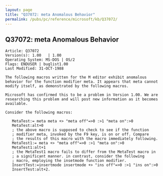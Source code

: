```yaml
---
layout: page
title: "Q37072: meta Anomalous Behavior"
permalink: /pubs/pc/reference/microsoft/kb/Q37072/
---
```


## Q37072: meta Anomalous Behavior

	Article: Q37072
	Version(s): 1.00   | 1.00
	Operating System: MS-DOS | OS/2
	Flags: ENDUSER | buglist1.00
	Last Modified: 31-OCT-1988
	
	The following macros written for the M editor exhibit anomalous
	behavior for the function modifier meta. It appears that meta cannot
	modify itself, as demonstrated by the following macros.
	
	Microsoft has confirmed this to be a problem in Version 1.00. We are
	researching this problem and will post new information as it becomes
	available.
	
	Consider the following macros:
	
	   MetaTest:= meta meta +> "meta off"=>0 :>1 "meta on":>0
	   MetaTest:alt+0
	   ; the above macro is supposed to check to see if the function
	   ; modifier meta, invoked by the F9 key, is on or off. Compare
	   ; the results of this macro with the macro immediately following.
	   MetaTest1:= meta +> "meta off"=>0 :>1 "meta on":>0
	   MetaTest1:alt+1
	   ; the MetaTest1 macro fails to differ from the MetaTest macro in
	   ; a significant manner. in contrast, consider the following
	   ; macro, employing the insetmode function modifier.
	   InsertTest:=insertmode insertmode +> "ins off"=>0 :>1 "ins on":>0
	   InsertTest:alt+2.

